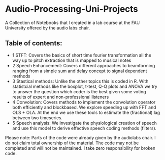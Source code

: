 # Audio-Processing-Uni-Projects
A Collection of Notebooks that I created in a lab course at the FAU University offered by the audio labs chair.

## Table of contents:
- 1 STFT: Covers the basics of short time fourier transformation all the way up to pitch extraction that is mapped to musical notes
- 2 Speech Enhancement: Covers different approaches to beamforming ranging from a simple sum and delay concept to signal dependent methods
- 3 Stastical methods: Unlike the other topics this is coded in R. With statistcial methods like the boxplot, t-test, Q-Q plots and ANOVA we try to answer the question which coder is the best given some voting results of expert and non-professional listeners
- 4 Convolution: Covers methods to implement the convolution operator both efficiently and blockbased. We explore speeding up with FFT and OLS + OLA. At the end we use these tools to estimate the (fractional) lag between two timeseries.
- 5 Speech analysis: We investigate the physiological creation of speech and use this model to derive effective speech coding methods (filters).


Please note: Parts of the code were already given by the audiolabs chair. I do not claim total ownership of the material. The code may not be completed and will not be maintained. I take zero responsibility for broken code.